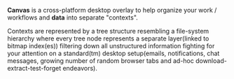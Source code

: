 **Canvas** is a cross-platform desktop overlay to help organize your work / workflows and **data** into separate "contexts".

Contexts are represented by a tree structure resembling a file-system hierarchy where every tree node represents a separate layer(linked to bitmap index(es)) filtering down all unstructured information fighting for your attention on a standard(tm) desktop setup(emails, notifications, chat messages, growing number of random browser tabs and ad-hoc download-extract-test-forget endeavors).  
